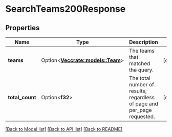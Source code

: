 # SearchTeams200Response

## Properties

Name | Type | Description | Notes
------------ | ------------- | ------------- | -------------
**teams** | Option<[**Vec<crate::models::Team>**](Team.md)> | The teams that matched the query. | [optional]
**total_count** | Option<**f32**> | The total number of results, regardless of page and per_page requested. | [optional]

[[Back to Model list]](../README.md#documentation-for-models) [[Back to API list]](../README.md#documentation-for-api-endpoints) [[Back to README]](../README.md)


